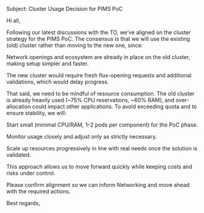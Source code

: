 Subject: Cluster Usage Decision for PIMS PoC

Hi all,

Following our latest discussions with the TO, we’ve aligned on the cluster strategy for the PIMS PoC. The consensus is that we will use the existing (old) cluster rather than moving to the new one, since:

Network openings and ecosystem are already in place on the old cluster, making setup simpler and faster.

The new cluster would require fresh flux-opening requests and additional validations, which would delay progress.

That said, we need to be mindful of resource consumption. The old cluster is already heavily used (~75% CPU reservations, ~60% RAM), and over-allocation could impact other applications. To avoid exceeding quota and to ensure stability, we will:

Start small (minimal CPU/RAM, 1–2 pods per component) for the PoC phase.

Monitor usage closely and adjust only as strictly necessary.

Scale up resources progressively in line with real needs once the solution is validated.

This approach allows us to move forward quickly while keeping costs and risks under control.

Please confirm alignment so we can inform Networking and move ahead with the required actions.

Best regards,
